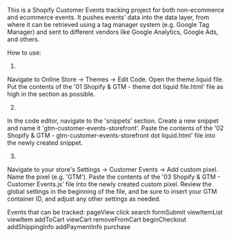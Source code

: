 This is a Shopify Customer Events tracking project for both non-ecommerce and ecommerce events. 
It pushes events' data into the data layer, from where it can be retrieved using a tag manager system (e.g. Google Tag Manager) and sent to different vendors like Google Analytics, Google Ads, and others.

How to use:

1. 
Navigate to Online Store -> Themes -> Edit Code. 
Open the theme.liquid file. 
Put the contents of the '01 Shopify & GTM - theme dot liquid file.html' file as high in the <head> section as possible.

2. 
In the code editor, navigate to the 'snippets' section. 
Create a new snippet and name it 'gtm-customer-events-storefront'. 
Paste the contents of the '02 Shopify & GTM - gtm-customer-events-storefront dot liquid.html' file into the newly created snippet.

3. 
Navigate to your store's Settings -> Customer Events -> Add custom pixel. 
Name the pixel (e.g. 'GTM').
Paste the contents of the '03 Shopify & GTM - Customer Events.js' file into the newly created custom pixel.
Review the global settings in the beginning of the file, and be sure to insert your GTM container ID, and adjust any other settings as needed.

Events that can be tracked:
pageView
click
search
formSubmit
viewItemList
viewItem
addToCart
viewCart
removeFromCart
beginCheckout
addShippingInfo
addPaymentInfo
purchase
